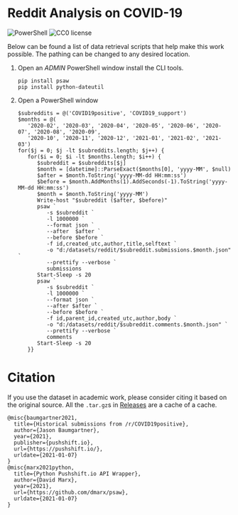 # Reddit Analysis on COVID-19

![PowerShell](https://img.shields.io/badge/PowerShell-5.1.x-blue.svg)
![CC0 license](https://img.shields.io/badge/License-CC0-green.svg)

Below can be found a list of data retrieval scripts that help make this work possible.
The pathing can be changed to any desired location.

1. Open an _ADMIN_ PowerShell window install the CLI tools.
   ```{ps1}
   pip install psaw
   pip install python-dateutil
   ```
2. Open a PowerShell window
   ```{ps1}
   $subreddits = @('COVID19positive', 'COVID19_support')
   $months = @(
      '2020-02', '2020-03', '2020-04', '2020-05', '2020-06', '2020-07', '2020-08', '2020-09', 
      '2020-10', '2020-11', '2020-12', '2021-01', '2021-02', '2021-03')
   for($j = 0; $j -lt $subreddits.length; $j++) {
      for($i = 0; $i -lt $months.length; $i++) {
         $subreddit = $subreddits[$j]
         $month = [datetime]::ParseExact($months[0], 'yyyy-MM', $null)
         $after = $month.ToString('yyyy-MM-dd HH:mm:ss')
         $before = $month.AddMonths(1).AddSeconds(-1).ToString('yyyy-MM-dd HH:mm:ss')
         $month = $month.ToString('yyyy-MM')
         Write-host "$subreddit ($after, $before)"
         psaw `
            -s $subreddit `
            -l 1000000 `
            --format json `
            --after  $after `
            --before $before `
            -f id,created_utc,author,title,selftext `
            -o "d:/datasets/reddit/$subreddit.submissions.$month.json" `
            --prettify --verbose `
            submissions
         Start-Sleep -s 20
         psaw `
            -s $subreddit `
            -l 1000000 `
            --format json `
            --after $after `
            --before $before `
            -f id,parent_id,created_utc,author,body `
            -o "d:/datasets/reddit/$subreddit.comments.$month.json" `
            --prettify --verbose `
            comments
         Start-Sleep -s 20
      }}
   ```
 
# Citation

If you use the dataset in academic work, please consider citing it based on the original source.
All the `.tar.gz`s in [Releases](https://github.com/RedditEpidemicAnalysis/data/releases) are a cache of a cache.

```{bib}
@misc{baumgartner2021,
  title={Historical submissions from /r/COVID19positive},
  author={Jason Baumgartner},
  year={2021},
  publisher={pushshift.io},
  url={https://pushshift.io/},
  urldate={2021-01-07}
}
@misc{marx2021python,
  title={Python Pushshift.io API Wrapper},
  author={David Marx},
  year={2021},
  url={https://github.com/dmarx/psaw},
  urldate={2021-01-07}
}
```
